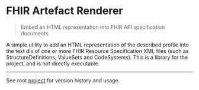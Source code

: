 # FHIR Artefact Renderer
> Embed an HTML representation into FHIR API specification documents

A simple utility to add an HTML representation of the described profile into the text div of one or more FHIR Resource Specification XML files (such as StructureDefinitions, ValueSets and CodeSystems). This is a library for the project, and is not directly executable.

---

See root [project](https://github.com/health-and-care-developer-network/fhir-reference-server) for version history and usage.
